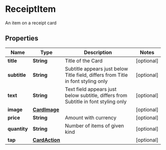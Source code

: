 

# ReceiptItem

An item on a receipt card

## Properties

| Name | Type | Description | Notes |
|------------ | ------------- | ------------- | -------------|
|**title** | **String** | Title of the Card |  [optional] |
|**subtitle** | **String** | Subtitle appears just below Title field, differs from Title in font styling only |  [optional] |
|**text** | **String** | Text field appears just below subtitle, differs from Subtitle in font styling only |  [optional] |
|**image** | [**CardImage**](CardImage.md) |  |  [optional] |
|**price** | **String** | Amount with currency |  [optional] |
|**quantity** | **String** | Number of items of given kind |  [optional] |
|**tap** | [**CardAction**](CardAction.md) |  |  [optional] |



